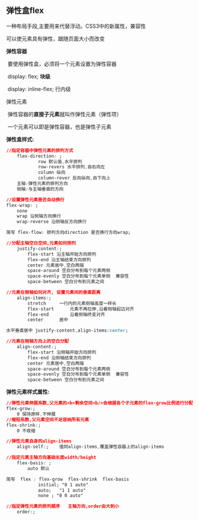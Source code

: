 ## 弹性盒flex

一种布局手段,主要用来代替浮动。CSS3中的新属性，兼容性

可以使元素具有弹性，跟随页面大小而改变

**弹性容器**

​	要使用弹性盒，必须将一个元素设置为弹性容器

​	 display: flex; 	**块级**

​     display: inline-flex;	行内级



弹性元素

​	弹性容器的**直接子元素**就叫作弹性元素（弹性项）

​	一个元素可以即是弹性容器，也是弹性子元素

**弹性盒样式:**

```css
//指定容器中弹性元素的排列方式
	flex-direction: ;
			row 默认值,水平排列
			row-revers 水平排列,自右向左
			column 纵向
			column-rever 反向纵向,自下向上
	主轴:弹性元素的排列方向
	侧轴:与主轴垂直的方向

//设置弹性元素是否自动换行
flex-wrap: ;
	none
	wrap 沿侧轴方向换行
	wrap-reverse 沿侧轴反方向换行

简写 flex-flow: 排列方向direction 是否换行方向wrap;

//分配主轴空白空间,元素如何排列
	justify-content:;
		flex-start 沿主轴开始方向排列
		flex-end 沿主轴结束方向排列
		center 元素居中,空白两端
		space-around 空白分布到每个元素两侧
		space-evenly 空白分布到每个元素单侧  兼容性
		space-between 空白分布到元素之间 

//元素在侧轴如何对齐, 设置元素间的垂直距离
	align-items:;
		stretch		一行内的元素侧轴高度一样长
		flex-start		元素不再拉伸,沿着侧轴起边对齐
		flex-end		沿着侧轴终变对齐
		center		居中

水平垂直居中 justify-content,align-items:center;

//元素在侧轴方向上的空白分配
	align-content:;
		flex-start 沿侧轴开始方向排列
		flex-end 沿侧轴结束方向排列
		center 元素居中,空白两端
		space-around 空白分布到每个元素两侧
		space-evenly 空白分布到每个元素单侧  兼容性
		space-between 空白分布到元素之间 
```

**弹性元素样式属性:**

```css
//弹性元素伸展系数,父元素的<b>剩余空间<b/>会根据各个子元素的flex-grow比例进行分配
flex-grow:;		
	0 保持原样,不伸展
//缩短系数,父元素空间不足容纳所有元素
flex-shrink:;
	0 不收缩

//弹性元素自身的align-items
	align-self:;	值同align-items,覆盖弹性容器上的align-items

//指定元素主轴方向基础长度width/height
	flex-basis: ;
		auto 默认

简写  flex : flex-grow  flex-shrink  flex-basis
			initial; "0 1 auto"
			auto; 	"1 1 auto"
			none ; "0 0 auto"

//指定弹性元素的排列顺序	主轴方向,order由大到小
	order:;
```

